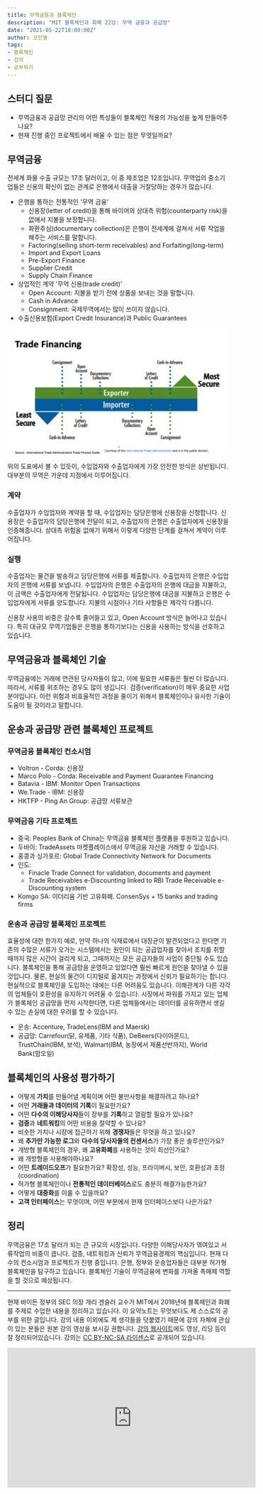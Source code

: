 ```yaml
---
title: 무역금융과 블록체인
description: "MIT 블록체인과 화폐 22강: 무역 금융과 공급망"
date: "2021-05-22T18:00:00Z"
author: 코인별
tags: 
- 블록체인
- 강의
- 공부하기
---
```


## 스터디 질문
- 무역금융과 공급망 관리의 어떤 특성들이 블록체인 적용의 가능성을 높게 만들어주나요?
- 현재 진행 중인 프로젝트에서 배울 수 있는 점은 무엇일까요?

## 무역금융
전세계 화물 수출 규모는 17조 달러이고, 이 중 제조업은 12조입니다. 무역업의 중소기업들은 신용의 확신이 없는 관계로 은행에서 대출을 거절당하는 경우가 많습니다.

- 은행을 통하는 전통적인 '무역 금융'
  - 신용장(letter of credit)을 통해 바이어의 상대측 위험(counterparty risk)을 없애서 지불을 보장합니다. 
  - 화환추심(documentary collection)은 은행이 전세계에 걸쳐서 서류 작업을 해주는 서비스를 말합니다.
  - Factoring(selling short-term receivables) and Forfaiting(long-term)
  - Import and Export Loans
  - Pre-Export Finance
  - Supplier Credit
  - Supply Chain Finance
- 상업적인 계약 '무억 신용(trade credit)'
  - Open Account: 지불을 받기 전에 상품을 보내는 것을 말합니다.
  - Cash in Advance
  - Consignment: 국제무역에서는 많이 쓰이지 않습니다.
- 수출신용보험(Export Credit Insurance)과 Public Guarantees

![Trade Financing](./trade-financing.png "Trade Financing")

위의 도표에서 볼 수 있듯이, 수입업자와 수출업자에게 가장 안전한 방식은 상반됩니다. 대부분의 무역은 가운데 지점에서 이루어집니다.

### 계약
수출업자가 수입업자와 계약을 할 때, 수입업자는 담당은행에 신용장을 신청합니다. 신용장은 수출업자의 담당은행에 전달이 되고, 수출업자의 은행은 수출업자에게 신용장을 인증해줍니다. 상대측 위험을 없애기 위해서 이렇게 다양한 단계를 걸쳐서 계약이 이루어집니다.

### 실행
수출업자는 물건을 발송하고 담당은행에 서류를 제출합니다. 수출업자의 은행은 수입업자의 은행에 서류를 보냅니다. 수입업자의 은행은 수출업자의 은행에 대금을 지불하고, 이 금액은 수출업자에게 전달됩니다. 수입업자는 담당은행에 대금을 지불하고 은행은 수입업자에게 서류를 양도합니다. 지불의 시점이나 기타 사항들은 제각각 다릅니다.

신용장 사용의 비중은 갈수록 줄어들고 있고, Open Account 방식은 늘어나고 있습니다. 특히 대규모 무역기업들은 은행을 통하기보다는 신용을 사용하는 방식을 선호하고 있습니다.

## 무역금융과 블록체인 기술
무역금융에는 거래에 연관된 당사자들이 많고, 이에 필요한 서류들은 훨씬 더 많습니다. 따라서, 서류를 위조하는 경우도 많이 생깁니다. 검증(verification)이 매우 중요한 사업분야입니다. 이런 위험과 비효울적인 과정을 줄이기 위해서 블록체인이나 유사한 기술이 도움이 될 것이라고 말합니다. 

## 운송과 공급망 관련 블록체인 프로젝트

### 무역금융 블록체인 컨소시엄
- Voltron - Corda: 신용장
- Marco Polo - Corda: Receivable and Payment Guarantee Financing
- Batavia - IBM: Monitor Open Transactions
- We.Trade - IBM: 신용장
- HKTFP - Ping An Group: 공급망 서류보관

### 무역금융 기타 프로젝트
- 중국: Peoples Bank of China는 무역금융 블록체인 플랫폼을 후원하고 있습니다.
- 두바이: TradeAssets 마켓플레이스에서 무역금융 자산을 거래할 수 있습니다.
- 홍콩과 싱가포르: Global Trade Connectivity Network for Documents
- 인도:
  - Finacle Trade Connect for validation, documents and payment
  - Trade Receivables e-Discounting linked to RBI Trade Receivable e-Discounting system
- Komgo SA: 이더리움 기반 고유화폐. ConsenSys + 15 banks and trading firms

### 운송과 공급망 블록체인 프로젝트
효율성에 대한 한가지 예로, 만약 하나의 식재료에서 대장균이 발견되었다고 한다면 기존의 수많은 서류가 오가는 시스템에서는 원인이 되는 공급업자를 찾아서 조치를 취할 때까지 많은 시간이 걸리게 되고, 그때까지는 모든 공급자들의 사업이 중단될 수도 있습니다. 블록체인을 통해 공급망을 운영하고 있었다면 훨씬 빠르게 원인을 찾아낼 수 있을 것입니다. 물론, 현실의 물건이 디지털로 옮겨지는 과정에서 신뢰가 필요하기는 합니다. 현실적으로 블록체인을 도입하는 데에는 다른 어려움도 있습니다. 이해관계가 다른 각각의 업체들이 호환성을 유지하기 어려울 수 있습니다. 시장에서 파워를 가지고 있는 업체가 블록체인 공급망을 먼저 시작한다면, 다른 업체들에서는 데이터를 공유하면서 생길 수 있는 손실에 대한 우려를 할 수 있습니다. 

- 운송: Accenture, TradeLens(IBM and Maersk)
- 공급망: Carrefour(닭, 유제품, 기타 식품), DeBeers(다이아몬드), TrustChain(IBM, 보석), Walmart(IBM, 농장에서 제품선반까지), World Bank(팜오일)

## 블록체인의 사용성 평가하기
- 어떻게 **가치**를 만들어낼 계획이며 어떤 불만사항을 해결하려고 하나요?
- 어떤 **거래들과 데이터의 기록**이 필요한가요?
- 어떤 **다수의 이해당사자**들이 장부를 **기록**하고 열람할 필요가 있나요?
- **검증**과 **네트워킹**의 어떤 비용을 절약할 수 있나요?
- 비슷한 가치나 시장에 접근하기 위해 **경쟁자**들은 무엇을 하고 있나요?
- 왜 **추가만 가능한 로그**와 **다수의 당사자들의 컨센서스**가 가장 좋은 솔루션인가요?
- 개방형 블록체인의 경우, 왜 **고유화폐**를 사용하는 것이 최선인가요?
- 왜 개방형을 사용해야하나요?
- 어떤 **트레이드오프**가 필요한가요? 확장성, 성능, 프라이버시, 보안, 호환성과 조정(coordination)
- 허가형 블록체인이나 **전통적인 데이터베이스**로도 충분히 해결가능한가요?
- 어떻게 **대중화**를 이룰 수 있을까요?
- **고객 인터페이스**는 무엇이며, 어떤 부분에서 현재 인터페이스보다 나은가요?

## 정리
무역금융은 17조 달러가 되는 큰 규모의 시장입니다. 다양한 이해당사자가 엮여있고 서류작업의 비중이 큽니다. 검증, 네트워킹과 신뢰가 무역금융경제의 핵심입니다. 현재 다수의 컨소시엄과 프로젝트가 진행 중입니다. 은행, 정부와 운송업자들은 대부분 허가형 블록체인을 탐구하고 있습니다. 블록체인 기술이 무역금융에 변화를 가져올 촉매제 역할을 할 것으로 예상됩니다.

---
현재 바이든 정부의 SEC 의장 개리 겐슬러 교수가 MIT에서 2018년에 블록체인과 화폐를 주제로 수업한 내용을 정리하고 있습니다. 이 요약노트는 무엇보다도 제 스스로의 공부를 위한 글입니다. 강의 내용 이외에도 제 생각들을 덧붙였기 때문에 강의 자체에 관심이 있는 분들은 원본 강의 영상을 보시길 권합니다. [강의 웹사이트](https://ocw.mit.edu/courses/sloan-school-of-management/15-s12-blockchain-and-money-fall-2018/video-lectures/)에도 영상, 리딩 등이 잘 정리되어있습니다. 강의는 [CC BY-NC-SA 라이센스](https://creativecommons.org/licenses/by-nc-sa/4.0/)로 공개되어 있습니다.

<iframe width="560" height="315" src="https://www.youtube.com/embed/DsSzQfejwMk" title="YouTube video player" frameborder="0" allow="accelerometer; autoplay; clipboard-write; encrypted-media; gyroscope; picture-in-picture" allowfullscreen></iframe>